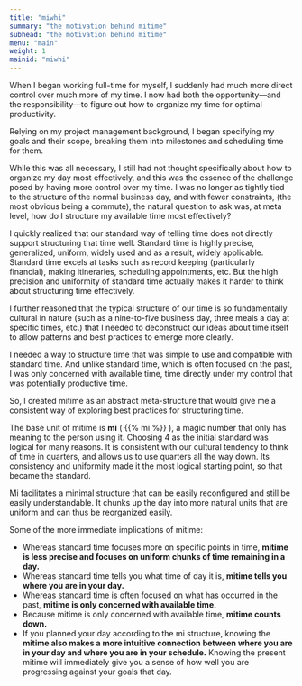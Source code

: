 ```yaml
---
title: "miwhi"
summary: "the motivation behind mitime"
subhead: "the motivation behind mitime"
menu: "main"
weight: 1 
mainid: "miwhi"
---
```


When I began working full-time for myself, I suddenly had much more direct control over much more of my time. I now had both the opportunity—and the responsibility—to figure out how to organize my time for optimal productivity.

Relying on my project management background, I began specifying my goals and their scope, breaking them into milestones and scheduling time for them.

While this was all necessary, I still had not thought specifically about how to organize my day most effectively, and this was the essence of the challenge posed by having more control over my time. I was no longer as tightly tied to the structure of the normal business day, and with fewer constraints, (the most obvious being a commute), the natural question to ask was, at meta level, how do I structure my available time most effectively?  

I quickly realized that our standard way of telling time does not directly support structuring that time well. Standard time is highly precise, generalized, uniform, widely used and as a result, widely applicable. Standard time excels at tasks such as record keeping (particularly financial), making itineraries, scheduling appointments, etc. But the high precision and uniformity of standard time actually makes it harder to think about structuring time effectively.
 
I further reasoned that the typical structure of our time is so fundamentally cultural in nature (such as a nine-to-five business day, three meals a day at specific times, etc.) that I needed to deconstruct our ideas about time itself to allow patterns and best practices to emerge more clearly. 

I needed a way to structure time that was simple to use and compatible with standard time. And unlike standard time, which is often focused on the past, I was only concerned with available time, time directly under my control that was potentially productive time.

So, I created mitime as an abstract meta-structure that would give me a consistent way of exploring best practices for structuring time. 

The base unit of mitime is **mi** ( {{% mi %}} ), a magic number that only has meaning to the person using it. Choosing 4 as the initial standard was logical for many reasons. It is consistent with our cultural tendency to think of time in quarters, and allows us to use quarters all the way down. Its consistency and uniformity made it the most logical starting point, so that became the standard. 

Mi facilitates a minimal structure that can be easily reconfigured and still be easily understandable. It chunks up the day into more natural units that are uniform and can thus be reorganized easily.

Some of the more immediate implications of mitime:
- Whereas standard time focuses more on specific points in time, **mitime is less precise and focuses on uniform chunks of time remaining in a day.**
- Whereas standard time tells you what time of day it is, **mitime tells you where you are in your day.**
- Whereas standard time is often focused on what has occurred in the past, **mitime is only concerned with available time.**
- Because mitime is only concerned with available time, **mitime counts down.**
- If you planned your day according to the mi structure, knowing the **mitime also makes a more intuitive connection between where you are in your day and where you are in your schedule.** Knowing the present mitime will immediately give you a sense of how well you are progressing against your goals that day.   


